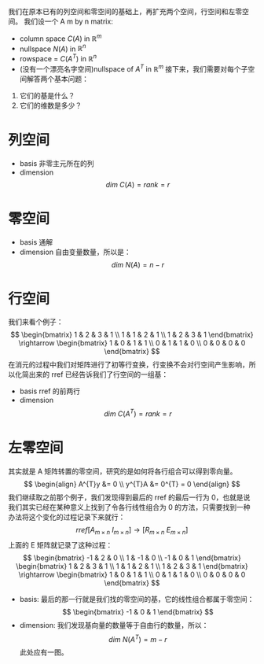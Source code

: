 我们在原本已有的列空间和零空间的基础上，再扩充两个空间，行空间和左零空间。
我们设一个 A m by n matrix:
- column space $C(A)$ in $\mathbb{R}^{m}$
- nullspace $N(A)$ in $\mathbb{R}^{n}$
- rowspace = $C(A^{T})$ in $\mathbb{R}^{n}$
- (没有一个漂亮名字空间)nullspace of $A^{T}$ in $\mathbb{R}^{m}$
接下来，我们需要对每个子空间解答两个基本问题：
1. 它们的基是什么？
2. 它们的维数是多少？
# 列空间
- basis
非零主元所在的列
- dimension
$$
dim \ C(A) = rank = r
$$
# 零空间
- basis
通解
- dimension
自由变量数量，所以是：
$$
dim \ N(A) = n - r
$$
# 行空间
我们来看个例子：
$$
\begin{bmatrix}
1 & 2 & 3 & 1 \\
1 & 1 & 2 & 1 \\
1 & 2 & 3 & 1
\end{bmatrix}
\rightarrow
\begin{bmatrix}
1 & 0 & 1 & 1 \\
0 & 1 & 1 & 0 \\
0 & 0 & 0 & 0
\end{bmatrix}
$$
在消元的过程中我们对矩阵进行了初等行变换，行变换不会对行空间产生影响，所以化简出来的 rref 已经告诉我们了行空间的一组基：
- basis
rref 的前两行
- dimension
$$
dim \ C(A^{T}) = rank = r
$$
# 左零空间
其实就是 A 矩阵转置的零空间，研究的是如何将各行组合可以得到零向量。
$$
\begin{align}
A^{T}y &= 0 \\
y^{T}A &= 0^{T} = 0
\end{align}
$$
我们继续取之前那个例子，我们发现得到最后的 rref 的最后一行为 0，也就是说我们其实已经在某种意义上找到了令各行线性组合为 0 的方法，只需要找到一种办法将这个变化的过程记录下来就行：
$$
rref[A_{m \times n} \ I_{m \times n}] \rightarrow [R_{m \times n} \ E_{m \times n}]
$$
上面的 E 矩阵就记录了这种过程：
$$
\begin{bmatrix}
-1 & 2 & 0 \\
1 & -1 & 0 \\
-1 & 0 & 1
\end{bmatrix}
\begin{bmatrix}
1 & 2 & 3 & 1 \\
1 & 1 & 2 & 1 \\
1 & 2 & 3 & 1
\end{bmatrix}
\rightarrow
\begin{bmatrix}
1 & 0 & 1 & 1 \\
0 & 1 & 1 & 0 \\
0 & 0 & 0 & 0
\end{bmatrix}
$$
- basis:
最后的那一行就是我们找的零空间的基，它的线性组合都属于零空间：
$$
\begin{bmatrix}
-1 & 0 & 1
\end{bmatrix}
$$
- dimension:
我们发现基向量的数量等于自由行的数量，所以：
$$
dim \ N(A^{T}) = m - r
$$
此处应有一图。